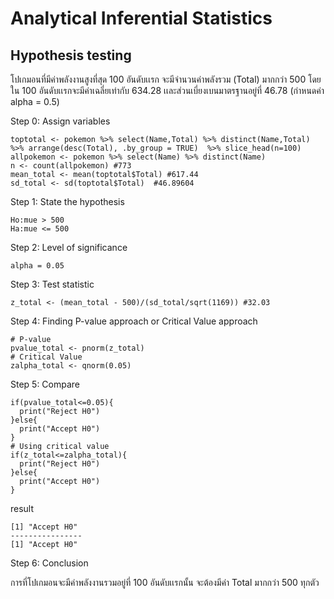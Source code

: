 # Analytical Inferential Statistics
## Hypothesis testing

โปเกมอนที่มีค่าพลังงานสูงที่สุด 100 อันดับเเรก จะมีจำนวนค่าพลังรวม (Total) มากกว่า 500 
โดยใน 100 อันดับเเรกจะมีค่าเฉลี่ยเท่ากับ 634.28 เเละส่วนเบี่ยงเบนมาตรฐานอยู่ที่ 46.78 (กำหนดค่า alpha = 0.5)

Step 0: Assign variables

```
toptotal <- pokemon %>% select(Name,Total) %>% distinct(Name,Total) %>% arrange(desc(Total), .by_group = TRUE)  %>% slice_head(n=100)
allpokemon <- pokemon %>% select(Name) %>% distinct(Name)
n <- count(allpokemon) #773
mean_total <- mean(toptotal$Total) #617.44
sd_total <- sd(toptotal$Total)  #46.89604
```

Step 1: State the hypothesis

```
Ho:mue > 500
Ha:mue <= 500
```

Step 2: Level of significance

```
alpha = 0.05 
```

Step 3: Test statistic

```
z_total <- (mean_total - 500)/(sd_total/sqrt(1169)) #32.03
```

Step 4: Finding P-value approach or Critical Value approach

```
# P-value
pvalue_total <- pnorm(z_total) 
# Critical Value 
zalpha_total <- qnorm(0.05)
```

Step 5: Compare

```
if(pvalue_total<=0.05){
  print("Reject H0")
}else{
  print("Accept H0")
}
# Using critical value
if(z_total<=zalpha_total){
  print("Reject H0")
}else{
  print("Accept H0")
}
```
result
```
[1] "Accept H0"
----------------
[1] "Accept H0"
```

Step 6: Conclusion

การที่โปเกมอนจะมีค่าพลังงานรวมอยู่ที่ 100 อันดับเเรกนั้น จะต้องมีค่า Total มากกว่า 500 ทุกตัว

